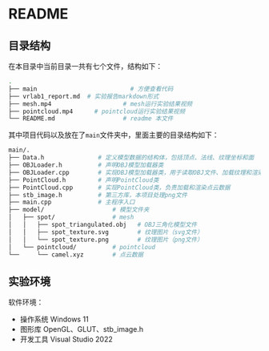 # README

## 目录结构

在本目录中当前目录一共有七个文件，结构如下：

```bash
.
├── main 						  # 方便查看代码
├── vrlab1_report.md  # 实验报告markdown形式
├── mesh.mp4					# mesh运行实验结果视频
├── pointcloud.mp4		# pointcloud运行实验结果视频
└── README.md					# readme 本文件
```

其中项目代码以及放在了`main`文件夹中，里面主要的目录结构如下：

```bash
main/.
├── Data.h               # 定义模型数据的结构体，包括顶点、法线、纹理坐标和面
├── OBJLoader.h          # 声明OBJ模型加载器类
├── OBJLoader.cpp        # 实现OBJ模型加载器类，用于读取OBJ文件、加载纹理和渲染模型
├── PointCloud.h         # 声明PointCloud类
├── PointCloud.cpp       # 实现PointCloud类，负责加载和渲染点云数据
├── stb_image.h          # 第三方库，本项目处理png文件
├── main.cpp             # 主程序入口
├── model/                   # 模型文件夹
│   ├── spot/                # mesh
│   │   ├── spot_triangulated.obj   # OBJ三角化模型文件
│   │   ├── spot_texture.svg   		# 纹理图片（svg文件）
│   │   └── spot_texture.png        # 纹理图片（png文件）
│   └── pointcloud/          # pointcloud
└──     └── camel.xyz        # 点云数据
```

## 实验环境

软件环境：

- 操作系统 Windows 11
- 图形库 OpenGL、GLUT、stb_image.h
- 开发工具 Visual Studio 2022
